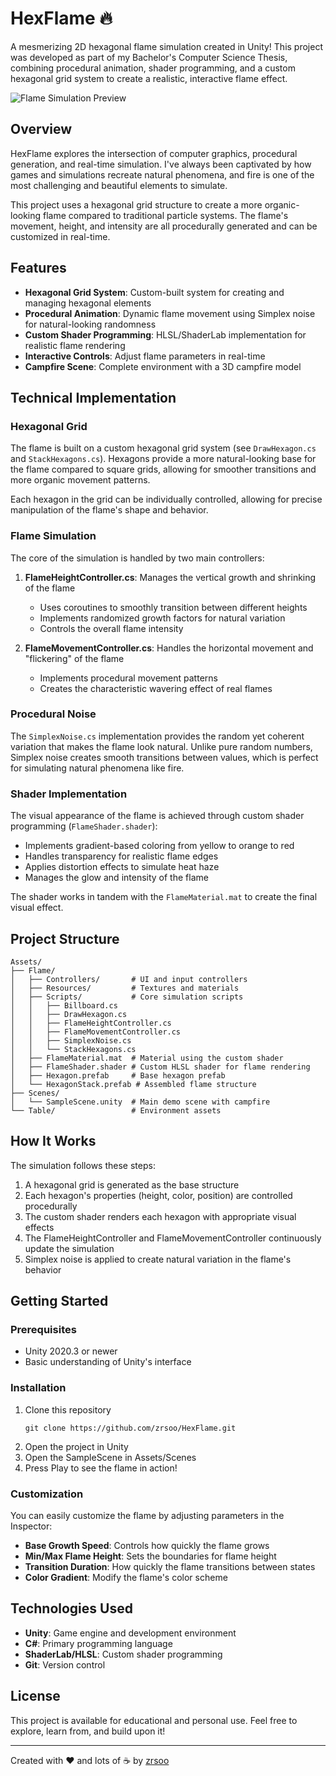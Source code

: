 # HexFlame 🔥

A mesmerizing 2D hexagonal flame simulation created in Unity! This project was developed as part of my Bachelor's Computer Science Thesis, combining procedural animation, shader programming, and a custom hexagonal grid system to create a realistic, interactive flame effect.

![Flame Simulation Preview](https://github.com/zrsoo/HexFlame/raw/master/preview.gif)

## Overview

HexFlame explores the intersection of computer graphics, procedural generation, and real-time simulation. I've always been captivated by how games and simulations recreate natural phenomena, and fire is one of the most challenging and beautiful elements to simulate.

This project uses a hexagonal grid structure to create a more organic-looking flame compared to traditional particle systems. The flame's movement, height, and intensity are all procedurally generated and can be customized in real-time.

## Features

- **Hexagonal Grid System**: Custom-built system for creating and managing hexagonal elements
- **Procedural Animation**: Dynamic flame movement using Simplex noise for natural-looking randomness
- **Custom Shader Programming**: HLSL/ShaderLab implementation for realistic flame rendering
- **Interactive Controls**: Adjust flame parameters in real-time
- **Campfire Scene**: Complete environment with a 3D campfire model

## Technical Implementation

### Hexagonal Grid

The flame is built on a custom hexagonal grid system (see `DrawHexagon.cs` and `StackHexagons.cs`). Hexagons provide a more natural-looking base for the flame compared to square grids, allowing for smoother transitions and more organic movement patterns.

Each hexagon in the grid can be individually controlled, allowing for precise manipulation of the flame's shape and behavior.

### Flame Simulation

The core of the simulation is handled by two main controllers:

1. **FlameHeightController.cs**: Manages the vertical growth and shrinking of the flame
   - Uses coroutines to smoothly transition between different heights
   - Implements randomized growth factors for natural variation
   - Controls the overall flame intensity

2. **FlameMovementController.cs**: Handles the horizontal movement and "flickering" of the flame
   - Implements procedural movement patterns
   - Creates the characteristic wavering effect of real flames

### Procedural Noise

The `SimplexNoise.cs` implementation provides the random yet coherent variation that makes the flame look natural. Unlike pure random numbers, Simplex noise creates smooth transitions between values, which is perfect for simulating natural phenomena like fire.

### Shader Implementation

The visual appearance of the flame is achieved through custom shader programming (`FlameShader.shader`):

- Implements gradient-based coloring from yellow to orange to red
- Handles transparency for realistic flame edges
- Applies distortion effects to simulate heat haze
- Manages the glow and intensity of the flame

The shader works in tandem with the `FlameMaterial.mat` to create the final visual effect.

## Project Structure

```
Assets/
├── Flame/
│   ├── Controllers/       # UI and input controllers
│   ├── Resources/         # Textures and materials
│   ├── Scripts/           # Core simulation scripts
│   │   ├── Billboard.cs
│   │   ├── DrawHexagon.cs
│   │   ├── FlameHeightController.cs
│   │   ├── FlameMovementController.cs
│   │   ├── SimplexNoise.cs
│   │   └── StackHexagons.cs
│   ├── FlameMaterial.mat  # Material using the custom shader
│   ├── FlameShader.shader # Custom HLSL shader for flame rendering
│   ├── Hexagon.prefab     # Base hexagon prefab
│   └── HexagonStack.prefab # Assembled flame structure
├── Scenes/
│   └── SampleScene.unity  # Main demo scene with campfire
└── Table/                 # Environment assets
```

## How It Works

The simulation follows these steps:

1. A hexagonal grid is generated as the base structure
2. Each hexagon's properties (height, color, position) are controlled procedurally
3. The custom shader renders each hexagon with appropriate visual effects
4. The FlameHeightController and FlameMovementController continuously update the simulation
5. Simplex noise is applied to create natural variation in the flame's behavior

## Getting Started

### Prerequisites

- Unity 2020.3 or newer
- Basic understanding of Unity's interface

### Installation

1. Clone this repository
   ```
   git clone https://github.com/zrsoo/HexFlame.git
   ```
2. Open the project in Unity
3. Open the SampleScene in Assets/Scenes
4. Press Play to see the flame in action!

### Customization

You can easily customize the flame by adjusting parameters in the Inspector:

- **Base Growth Speed**: Controls how quickly the flame grows
- **Min/Max Flame Height**: Sets the boundaries for flame height
- **Transition Duration**: How quickly the flame transitions between states
- **Color Gradient**: Modify the flame's color scheme

## Technologies Used

- **Unity**: Game engine and development environment
- **C#**: Primary programming language
- **ShaderLab/HLSL**: Custom shader programming
- **Git**: Version control

## License

This project is available for educational and personal use. Feel free to explore, learn from, and build upon it!

---

Created with ❤️ and lots of ☕ by [zrsoo](https://github.com/zrsoo)
